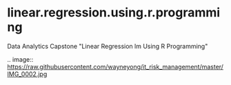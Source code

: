 # linear.regression.using.r.programming
Data Analytics Capstone "Linear Regression lm Using R Programming"

.. image:: https://raw.githubusercontent.com/wayneyong/it_risk_management/master/IMG_0002.jpg

